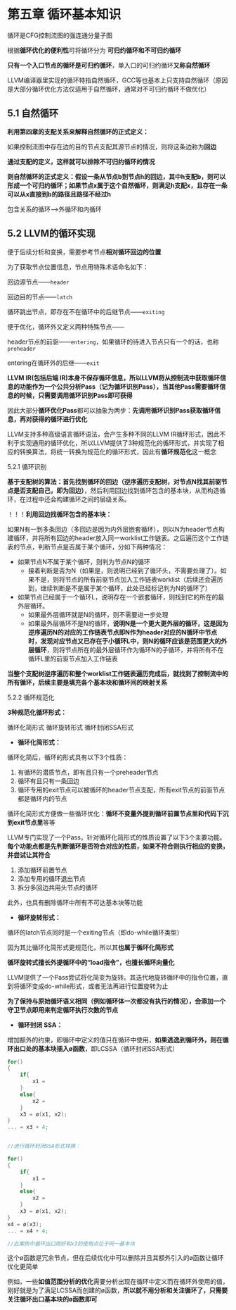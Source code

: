 # 第五章 循环基本知识

循环是CFG控制流图的强连通分量子图

根据**循环优化的便利性**可将循环分为 **可归约循环和不可归约循环**

**只有一个入口节点的循环是可归约循环**，单入口的可归约循环**又称自然循环**

LLVM编译器里实现的循环特指自然循环，GCC等也基本上只支持自然循环（原因是大部分循环优化方法仅适用于自然循环，通常对不可归约循环不做优化）



## 5.1 自然循环

**利用第四章的支配关系来解释自然循环的正式定义：**

如果控制流图中存在边的目的节点支配其源节点的情况，则将这条边称为**回边**

**通过支配的定义，这样就可以排除不可归约循环的情况**

**则自然循环的正式定义：假设一条从节点b到节点h的回边，其中h支配b，则可以形成一个可归约循环；如果节点x属于这个自然循环，则满足h支配x，且存在一条可以从x直接到b的路径且路径不经过h**



包含关系的循环——>外循环和内循环



## 5.2 LLVM的循环实现

便于后续分析和变换，需要参考节点**相对循环回边的位置**

为了获取节点位置信息，节点用特殊术语命名如下：

回边源节点——`header`

回边目的节点——`latch`

循环跳出节点，即存在不在循环中的后继节点——`exiting`

便于优化，循环外又定义两种特殊节点——

header节点的前驱——`entering`，如果循环的待进入节点只有一个的话，也称`preheader`

entering在循环外的后继——`exit`



**LLVM IR(包括后端 IR)本身不保存循环信息，所以LLVM将从控制流中获取循环信息的功能作为一个公共分析Pass（记为循环识别Pass），当其他Pass需要循环信息的时候，只需要调用循环识别Pass即可获得**

因此大部分**循环优化Pass**都可以抽象为两步：**先调用循环识别Pass获取循环信息，再对获得的循环进行优化**



LLVM支持多种高级语言循环语法，会产生多种不同的LLVM IR循环形式，因此不利于实现通用的循环优化，所以LLVM提供了3种规范化的循环形式，并实现了相应的转换算法，将统一转换为规范化的循环形式，因此有**循环规范化**这一概念



5.2.1 循环识别

**基于支配树的算法：**首先找到循环的回边**（逆序遍历支配树，对节点N找其前驱节点是否支配自己，即为回边）**，然后利用回边找到循环包含的基本块，从而构造循环，在过程中还会构建循环之间的层级关系。



！！！**利用回边找循环包含的基本块：**

如果N有一到多条回边（多回边是因为内外层嵌套循环），则以N为header节点构建循环，并将所有回边的header放入同一worklist工作链表。之后遍历这个工作链表的节点，判断节点是否属于某个循环，分如下两种情况：

* 如果节点N不属于某个循环，则判为节点N的循环
  * 接着判断是否为N（如果是，则说明已经到了循环头，不需要处理了）。如果不是，则将节点的所有前驱节点加入工作链表worklist（后续还会遍历到，继续判断是不是属于某个循环，此处已经标记判为N的循环了）
* 如果节点已经属于一个循环L，说明存在一个嵌套循环，则找到它的所在的最外层循环。
  * 如果最外层循环就是N的循环，则不需要进一步处理
  * 如果最外层循环不是N的循环，**说明N是一个更大更外层的循环，这是因为逆序遍历N的对应的工作链表节点即N作为header对应的N循环中节点时，发现对应节点又已存在于小循环L中，则N的循环应该是范围更大的外层循环**，则将节点所在的最外层循环作为循环N的子循环，并将所有不在循环L里的前驱节点加入工作链表

**当整个支配树逆序遍历和整个worklist工作链表遍历完成后，就找到了控制流中的所有循环，后续主要是填充各个基本块和循环间的映射关系**





5.2.2 循环规范化

**3种规范化循环形式：**

循环化简形式	循环旋转形式	循环封闭SSA形式



* **循环化简形式：**

循环化简后，循环的形式具有以下3个性质：

1. 有循环的潜质节点，即有且只有一个preheader节点
2. 循环有且只有一条回边
3. 循环专用的exit节点可以被循环的header节点支配，所有exit节点的前驱节点都是循环内的节点

循环化简形式方便做一些循环优化：**循环不变量外提到循环前置节点里和代码下沉到exit节点里**等等



LLVM专门实现了一个Pass，针对循环化简形式的性质设置了以下3个主要功能。**每个功能点都是先判断循环是否符合对应的性质，如果不符合则执行相应的变换，并尝试让其符合**

1. 添加循环前置节点
2. 添加专用的循环退出节点
3. 拆分多回边共用头节点的循环

此外，也具有删除循环中所有不可达基本块等功能



* **循环旋转形式：**

循环的latch节点同时是一个exiting节点（即do-while循环类型）

因为其比循环化简形式更规范化，所以其**也属于循环化简形式**

**循环旋转式擅长外提循环中的“load指令”，也擅长循环向量化**



LLVM提供了一个Pass尝试将化简变为旋转。其迭代地旋转循环中的指令位置，直到将循环变成do-while形式，或者无法再进行位置旋转为止

**为了保持与原始循环语义相同（例如循环体一次都没有执行的情况），会添加一个守卫节点即用来判定循环执行次数的节点**



* **循环封闭 SSA：**

增加额外的约束，即循环中定义的值只在循环中使用，**如果逃逸到循环外，则在循环出口处的基本块插入ø函数**，即LCSSA（循环封闭SSA形式）

```c++
for()
{
	if{
		x1 = 
	}
	else{
		x2 = 
	}
	x3 = ø(x1, x2);
}
... = x3 + 4;


//进行循环封闭SSA形式转换：

for()
{
	if{
		x1 = 
	}
	else{
		x2 = 
	}
	x3 = ø(x1, x2);
}
x4 = ø(x3);
... = x4 + 4;

//此案例中循环出口刚好和x3的使用点位于同一基本块
```

这个ø函数是冗余节点，但在后续优化中可以删除并且其额外引入的ø函数让循环优化更简单

例如，一些**如值范围分析的优化**需要分析出现在循环中定义而在循环外使用的值，刚好就是为了满足LCSSA而创建的ø函数，**所以就不用分析和关注循环了，只需要关注循环出口基本块的ø函数即可**